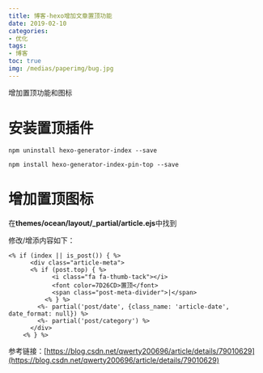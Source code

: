 ```yaml
---
title: 博客-hexo增加文章置顶功能
date: 2019-02-10
categories:
- 优化
tags:
- 博客
toc: true
img: /medias/paperimg/bug.jpg
---
```


 增加置顶功能和图标<!-- more -->




# 安装置顶插件

```
npm uninstall hexo-generator-index --save
```

```
npm install hexo-generator-index-pin-top --save
```
# 增加置顶图标

在**themes/ocean/layout/_partial/article.ejs**中找到<div class="article-meta">

修改/增添内容如下：
```
<% if (index || is_post()) { %>
      <div class="article-meta">
      <% if (post.top) { %>
            <i class="fa fa-thumb-tack"></i>
            <font color=7D26CD>置顶</font>
            <span class="post-meta-divider">|</span>
          <% } %>
        <%- partial('post/date', {class_name: 'article-date', date_format: null}) %>
        <%- partial('post/category') %>
      </div>
    <% } %>
```

参考链接：[https://blog.csdn.net/qwerty200696/article/details/79010629](https://blog.csdn.net/qwerty200696/article/details/79010629)